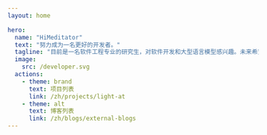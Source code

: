 ```yaml
---
layout: home

hero:
  name: "HiMeditator"
  text: "努力成为一名更好的开发者。"
  tagline: "目前是一名软件工程专业的研究生，对软件开发和大型语言模型感兴趣。未来希望成为一名全栈工程师。"
  image:
    src: /developer.svg
  actions:
    - theme: brand
      text: 项目列表
      link: /zh/projects/light-at
    - theme: alt
      text: 博客列表
      link: /zh/blogs/external-blogs
---
```

